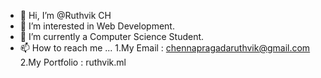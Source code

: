 - 👋 Hi, I’m @Ruthvik CH
- 👀 I’m interested in Web Development.
- 🌱 I’m currently a Computer Science Student.
- 📫 How to reach me ...
1.My Email     :   chennapragadaruthvik@gmail.com
2.My Portfolio :   ruthvik.ml

<!---
Ruthvik01/Ruthvik01 is a ✨ special ✨ repository because its `README.md` (this file) appears on your GitHub profile.
You can click the Preview link to take a look at your changes.
--->
